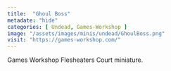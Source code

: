 ```yaml
---
title:  "Ghoul Boss"
metadate: "hide"
categories: [ Undead, Games-Workshop ]
image: "/assets/images/minis/undead/GhoulBoss.png"
visit: "https://games-workshop.com/"
---
```

Games Workshop Flesheaters Court miniature.